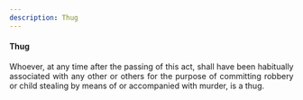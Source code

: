 ```yaml
---
description: Thug
---
```


#### Thug
<div style="text-align: justify">

Whoever, at any time after the passing of this act, shall have been habitually associated with any other or others for the purpose of committing robbery or child stealing by means of or accompanied with murder, is a thug.

</div>
